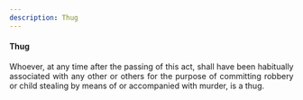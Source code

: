 ```yaml
---
description: Thug
---
```


#### Thug
<div style="text-align: justify">

Whoever, at any time after the passing of this act, shall have been habitually associated with any other or others for the purpose of committing robbery or child stealing by means of or accompanied with murder, is a thug.

</div>
